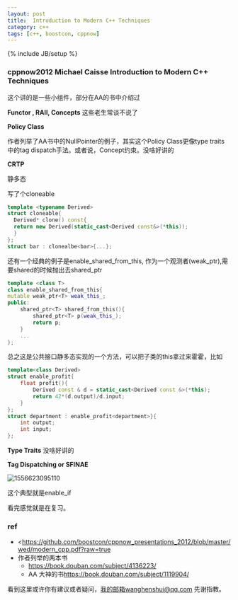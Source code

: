 ```yaml
---
layout: post
title:  Introduction to Modern C++ Techniques 
category: c++
tags: [c++, boostcon, cppnow]
---
```


{% include JB/setup %}

### cppnow2012 Michael Caisse Introduction to Modern C++ Techniques 



这个讲的是一些小组件，部分在AA的书中介绍过

**Functor , RAII, Concepts**  这些老生常谈不说了

**Policy Class**

作者列举了AA书中的NullPointer的例子，其实这个Policy Class更像type traits中的tag dispatch手法。或者说，Concept约束。没啥好讲的

**CRTP**

静多态

写了个cloneable

```c++
template <typename Derived>
struct cloneable{
  Derived* clone() const{
  return new Derived(static_cast<Derived const&>(*this));
  }
};
struct bar : clonealbe<bar>{...};
```

还有一个经典的例子是enable_shared_from_this, 作为一个观测者(weak_ptr),需要shared的时候抛出去shared_ptr

```c++
template <class T>
class enable_shared_from_this{
mutable weak_ptr<T> weak_this_;
public:
    shared_ptr<T> shared_from_this(){
        shared_ptr<T> p(weak_this_);
        return p;
    }
    ...
};
```



总之这是公共接口静多态实现的一个方法，可以把子类的this拿过来霍霍，比如

```c++
template<class Derived>
struct enable_profit{
    float profit(){
        Derived const & d = static_cast<Derived const &>(*this);
        return 42*(d.output)/d.input;
    }
};
struct department : enable_profit<department>}{
    int output;
    int input;
};
```

**Type Traits** 没啥好讲的

**Tag Dispatching or SFINAE**

![1556623095110](https://wanghenshui.github.io/assets/1556623095110.png)

这个典型就是enable_if



看完感觉就是在复习。

### ref

- <https://github.com/boostcon/cppnow_presentations_2012/blob/master/wed/modern_cpp.pdf?raw=true
- 作者列举的两本书
  - <https://book.douban.com/subject/4136223/>
  - AA  大神的书<https://book.douban.com/subject/1119904/>

看到这里或许你有建议或者疑问，我的邮箱wanghenshui@qq.com 先谢指教。